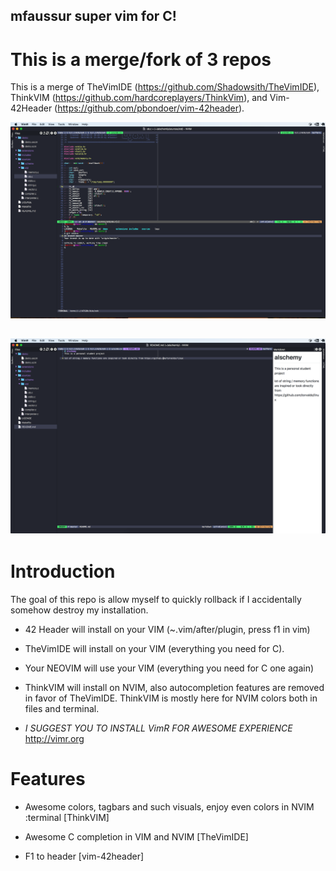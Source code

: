 ## mfaussur super vim for C!

# This is a merge/fork of 3 repos

This is a merge of TheVimIDE (https://github.com/Shadowsith/TheVimIDE),
ThinkVIM (https://github.com/hardcoreplayers/ThinkVim), and Vim-42Header
(https://github.com/pbondoer/vim-42header).


![C Editing](https://github.com/MarcFaussurier/super-vim-for-c/blob/master/Screen%20Shot%202019-08-27%20at%2011.50.48.png)

![MD Editing](https://github.com/MarcFaussurier/super-vim-for-c/blob/master/Screen%20Shot%202019-08-27%20at%2011.51.09.png)
-----

# Introduction

The goal of this repo is allow myself to quickly rollback if I accidentally 
somehow destroy my installation. 

- 42 Header will install on your VIM (~.vim/after/plugin, press f1 in vim)

- TheVimIDE will install on your VIM (everything you need for C).

- Your NEOVIM will use your VIM (everything you need for C one again)

- ThinkVIM will install on NVIM, also 
autocompletion features are removed in favor of TheVimIDE. ThinkVIM is mostly 
here for NVIM colors both in files and terminal.

- *I SUGGEST YOU TO INSTALL VimR FOR AWESOME EXPERIENCE* 
http://vimr.org

# Features

- Awesome colors, tagbars and such visuals, enjoy even colors in NVIM :terminal
[ThinkVIM] 

- Awesome C completion in VIM and NVIM [TheVimIDE]

- F1 to header [vim-42header]

